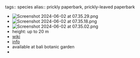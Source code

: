 tags:: species
alias:: prickly paperbark, prickly-leaved paperbark

- ![Screenshot 2024-06-02 at 07.35.29.png](https://peach-geographical-bat-397.mypinata.cloud/ipfs/QmcSm3w4t2f1oQVSyjUjdTaJ55tHyi3Eg2dejSE8RqqHBW)
- ![Screenshot 2024-06-02 at 07.35.18.png](https://peach-geographical-bat-397.mypinata.cloud/ipfs/Qme2d4KZZ8h58RSjMxiDkMp4n1HWXwK1Y8AhZRaN6wo583)
- ![Screenshot 2024-06-02 at 07.35.02.png](https://peach-geographical-bat-397.mypinata.cloud/ipfs/QmS5j6frmriVjCvVGGZUvEe5NiuLyDaCGv3UdbmSYKXwva)
- height: up to 20 m
- [wiki](https://en.wikipedia.org/wiki/Melaleuca_styphelioides)
- [info](http://www.plantsofasia.com/index/melaleuca_styphelioides/0-1260)
- available at bali botanic garden
-